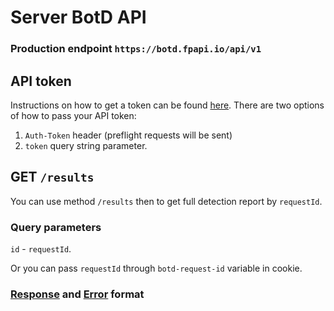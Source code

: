# Server BotD API

### Production endpoint `https://botd.fpapi.io/api/v1`

## API token

Instructions on how to get a token can be found [here](README.md#authorization).
There are two options of how to pass your API token:
1) `Auth-Token` header (preflight requests will be sent)
2) `token` query string parameter.

## GET `/results`
You can use method `/results` then to get full detection report by `requestId`.

### Query parameters

`id` - `requestId`.

Or you can pass `requestId` through `botd-request-id` variable in cookie.

### [Response](docs/api.md#mode-is-alldata) and [Error](docs/api.md#error-format) format
